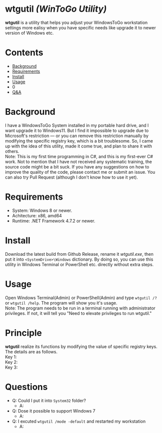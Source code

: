 # wtgutil _(WinToGo Utility)_
**wtgutil** is a utility that helps you adjust your WindowsToGo workstation settings more ealisy when you have specific needs like upgrade it to newer version of Windows etc.
# Contents
- [Background](#background)
- [Requirements](#requirements)
- [Install](#install)
- [Usage](#usage)
- 0
- [Q&A](#Questions)
# Background
I have a WindowsToGo System installed in my portable hard drive, and I want upgrade it to Windows11. But I find it impossible to upgrade due to Microsoft's restriction — or you can remove this restriction manually by modifying the specific registry key, which is a bit troublesome. So, I came up with the idea of this utility, made it come true, and plan to share it with others.  
Note: This is my first time programming in C#, and this is my first-ever C# work. Not to mention that I have not received any systematic training, the source code might be a bit suck. If you have any suggestions on how to improve the quality of the code, please contact me or submit an issue. You can also try Pull Request (although I don't know how to use it yet).
# Requirements
- System: Windows 8 or newer.
- Achitecture: x86, amd64
- Runtime: .NET Framework 4.7.2 or newer.
# Install
Download the latest build from Github Release, rename it *wtgutil.exe*, then put it into `<SystemDrive>\Windows` dictionary. By doing so, you can use this utility in Windows Terminal or PowerShell etc. directly without extra steps.
# Usage
Open Windows Terminal(Admin) or PowerShell(Admin) and type `wtgutil /?` or `wtgutil /help`. The program will show you it's usage.  
Note: The program needs to be run in a terminal running with administrator privileges. If not, it will tell you "Need to elevate privileges to run wtgutil."
# Principle
**wtgutil** realize its functions by modifying the value of specific registry keys. The details are as follows.  
Key 1:  
Key 2:  
Key 3:  

# Questions
- Q: Could I put it into `System32` folder?
  - A:
- Q: Dose it possible to support Windows 7
  - A:
- Q: I excuted `wtgutil /mode -default` and restarted my workstation
  - A:

